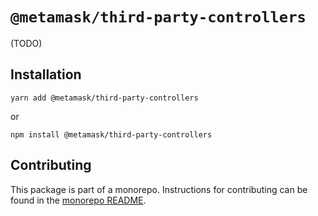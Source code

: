 # `@metamask/third-party-controllers`

(TODO)

## Installation

`yarn add @metamask/third-party-controllers`

or

`npm install @metamask/third-party-controllers`

## Contributing

This package is part of a monorepo. Instructions for contributing can be found in the [monorepo README](../../#readme).
